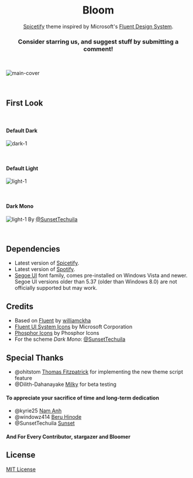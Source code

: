 <div align="center">
  <h1>Bloom</h1>

  [Spicetify](https://github.com/khanhas/spicetify-cli) theme inspired by Microsoft's [Fluent Design System](https://www.microsoft.com/design/fluent).  

### **Consider starring us, and suggest stuff by submitting a comment!**

</div>

<br>

![main-cover](https://raw.githubusercontent.com/nimsandu/spicetify-bloom/main/images/bloom_cover.jpg)

<br>

## First Look

<br>

#### **Default Dark**

![dark-1](https://raw.githubusercontent.com/nimsandu/spicetify-bloom/main/images/dark.png)

<br>

#### **Default Light**

![light-1](https://raw.githubusercontent.com/nimsandu/spicetify-bloom/main/images/light.png)

<br>

#### **Dark Mono**

![light-1](https://raw.githubusercontent.com/nimsandu/spicetify-bloom/main/images/darkmono.png)
By [@SunsetTechuila](https://github.com/SunsetTechuila)

<br>

## Dependencies

- Latest version of [Spicetify](https://github.com/spicetify/spicetify-cli).
- Latest version of [Spotify](https://www.spotify.com/download).
- [Segoe UI](https://en.wikipedia.org/wiki/Segoe#Segoe_UI) font family, comes pre-installed on Windows Vista and newer.
  Segoe UI versions older than 5.37 (older than Windows 8.0) are not officially supported but may work.

## Credits

- Based on [Fluent](https://github.com/williamckha/spicetify-fluent) by [williamckha](https://github.com/williamckha)  
- [Fluent UI System Icons](https://github.com/microsoft/fluentui-system-icons) by Microsoft Corporation  
- [Phosphor Icons](https://github.com/phosphor-icons/phosphor-icons) by Phosphor Icons
- For the scheme *Dark Mono*: [@SunsetTechuila](https://github.com/SunsetTechuila)

## Special Thanks

- @ohitstom [Thomas Fitzpatrick](https://github.com/ohitstom) for implementing the new theme script feature
- @Dilith-Dahanayake [Milky](https://github.com/Dilith-Dahanayake) for beta testing

#### To appreciate your sacrifice of time and long-term dedication

- @kyrie25 [Nam Anh](https://github.com/kyrie25)
- @windowz414 [Beru Hinode](https://github.com/windowz414)
- @SunsetTechuila [Sunset](https://github.com/SunsetTechuila)

#### And For Every Contributor, stargazer and Bloomer

## License

[MIT License](LICENSE)

